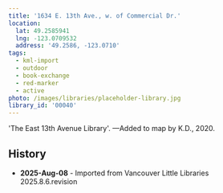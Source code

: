```yaml
---
title: '1634 E. 13th Ave., w. of Commercial Dr.'
location:
  lat: 49.2585941
  lng: -123.0709532
  address: '49.2586, -123.0710'
tags:
  - kml-import
  - outdoor
  - book-exchange
  - red-marker
  - active
photo: /images/libraries/placeholder-library.jpg
library_id: '00040'
---
```

'The East 13th Avenue Library'.
—Added to map by K.D., 2020.

## History
- **2025-Aug-08** - Imported from Vancouver Little Libraries 2025.8.6.revision
